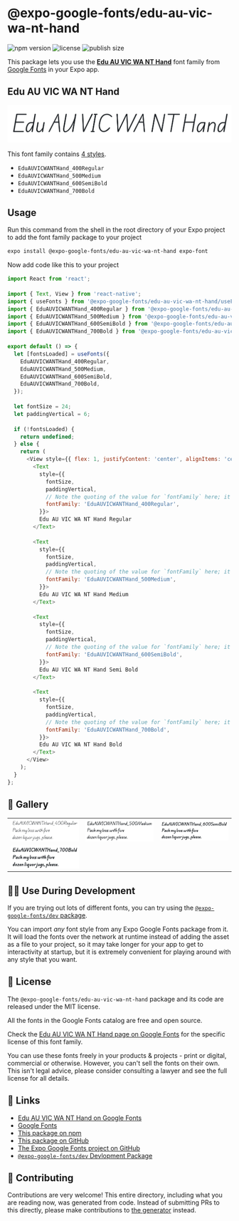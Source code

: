 # @expo-google-fonts/edu-au-vic-wa-nt-hand

![npm version](https://flat.badgen.net/npm/v/@expo-google-fonts/edu-au-vic-wa-nt-hand)
![license](https://flat.badgen.net/github/license/expo/google-fonts)
![publish size](https://flat.badgen.net/packagephobia/install/@expo-google-fonts/edu-au-vic-wa-nt-hand)

This package lets you use the [**Edu AU VIC WA NT Hand**](https://fonts.google.com/specimen/Edu+AU+VIC+WA+NT+Hand) font family from [Google Fonts](https://fonts.google.com/) in your Expo app.

## Edu AU VIC WA NT Hand

![Edu AU VIC WA NT Hand](./font-family.png)

This font family contains [4 styles](#-gallery).

- `EduAUVICWANTHand_400Regular`
- `EduAUVICWANTHand_500Medium`
- `EduAUVICWANTHand_600SemiBold`
- `EduAUVICWANTHand_700Bold`

## Usage

Run this command from the shell in the root directory of your Expo project to add the font family package to your project
```sh
expo install @expo-google-fonts/edu-au-vic-wa-nt-hand expo-font
```

Now add code like this to your project
```js
import React from 'react';

import { Text, View } from 'react-native';
import { useFonts } from '@expo-google-fonts/edu-au-vic-wa-nt-hand/useFonts';
import { EduAUVICWANTHand_400Regular } from '@expo-google-fonts/edu-au-vic-wa-nt-hand/400Regular';
import { EduAUVICWANTHand_500Medium } from '@expo-google-fonts/edu-au-vic-wa-nt-hand/500Medium';
import { EduAUVICWANTHand_600SemiBold } from '@expo-google-fonts/edu-au-vic-wa-nt-hand/600SemiBold';
import { EduAUVICWANTHand_700Bold } from '@expo-google-fonts/edu-au-vic-wa-nt-hand/700Bold';

export default () => {
  let [fontsLoaded] = useFonts({
    EduAUVICWANTHand_400Regular,
    EduAUVICWANTHand_500Medium,
    EduAUVICWANTHand_600SemiBold,
    EduAUVICWANTHand_700Bold,
  });

  let fontSize = 24;
  let paddingVertical = 6;

  if (!fontsLoaded) {
    return undefined;
  } else {
    return (
      <View style={{ flex: 1, justifyContent: 'center', alignItems: 'center' }}>
        <Text
          style={{
            fontSize,
            paddingVertical,
            // Note the quoting of the value for `fontFamily` here; it expects a string!
            fontFamily: 'EduAUVICWANTHand_400Regular',
          }}>
          Edu AU VIC WA NT Hand Regular
        </Text>

        <Text
          style={{
            fontSize,
            paddingVertical,
            // Note the quoting of the value for `fontFamily` here; it expects a string!
            fontFamily: 'EduAUVICWANTHand_500Medium',
          }}>
          Edu AU VIC WA NT Hand Medium
        </Text>

        <Text
          style={{
            fontSize,
            paddingVertical,
            // Note the quoting of the value for `fontFamily` here; it expects a string!
            fontFamily: 'EduAUVICWANTHand_600SemiBold',
          }}>
          Edu AU VIC WA NT Hand Semi Bold
        </Text>

        <Text
          style={{
            fontSize,
            paddingVertical,
            // Note the quoting of the value for `fontFamily` here; it expects a string!
            fontFamily: 'EduAUVICWANTHand_700Bold',
          }}>
          Edu AU VIC WA NT Hand Bold
        </Text>
      </View>
    );
  }
};

```

## 🔡 Gallery


||||
|-|-|-|
|![EduAUVICWANTHand_400Regular](.//400Regular/EduAUVICWANTHand_400Regular.ttf.png)|![EduAUVICWANTHand_500Medium](.//500Medium/EduAUVICWANTHand_500Medium.ttf.png)|![EduAUVICWANTHand_600SemiBold](.//600SemiBold/EduAUVICWANTHand_600SemiBold.ttf.png)||
|![EduAUVICWANTHand_700Bold](.//700Bold/EduAUVICWANTHand_700Bold.ttf.png)||||


## 👩‍💻 Use During Development

If you are trying out lots of different fonts, you can try using the [`@expo-google-fonts/dev` package](https://github.com/freeboub/google-fonts/tree/master/font-packages/dev#readme).

You can import *any* font style from any Expo Google Fonts package from it. It will load the fonts
over the network at runtime instead of adding the asset as a file to your project, so it may take longer
for your app to get to interactivity at startup, but it is extremely convenient
for playing around with any style that you want.

## 📖 License

The `@expo-google-fonts/edu-au-vic-wa-nt-hand` package and its code are released under the MIT license.

All the fonts in the Google Fonts catalog are free and open source.

Check the [Edu AU VIC WA NT Hand page on Google Fonts](https://fonts.google.com/specimen/Edu+AU+VIC+WA+NT+Hand) for the specific license of this font family.

You can use these fonts freely in your products & projects - print or digital, commercial or otherwise. However, you can't sell the fonts on their own. This isn't legal advice, please consider consulting a lawyer and see the full license for all details.

## 🔗 Links

- [Edu AU VIC WA NT Hand on Google Fonts](https://fonts.google.com/specimen/Edu+AU+VIC+WA+NT+Hand)
- [Google Fonts](https://fonts.google.com/)
- [This package on npm](https://www.npmjs.com/package/@expo-google-fonts/edu-au-vic-wa-nt-hand)
- [This package on GitHub](https://github.com/freeboub/google-fonts/tree/master/font-packages/edu-au-vic-wa-nt-hand)
- [The Expo Google Fonts project on GitHub](https://github.com/freeboub/google-fonts)
- [`@expo-google-fonts/dev` Devlopment Package](https://github.com/freeboub/google-fonts/tree/master/font-packages/dev)

## 🤝 Contributing

Contributions are very welcome! This entire directory, including what you are reading now, was generated from code. Instead of submitting PRs to this directly, please make contributions to [the generator](https://github.com/freeboub/google-fonts/tree/master/packages/generator) instead.
